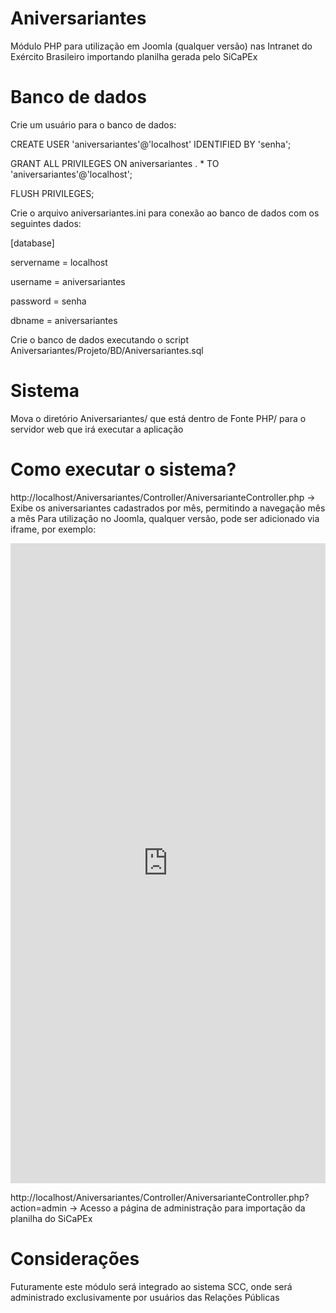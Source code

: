 # Aniversariantes
Módulo PHP para utilização em Joomla (qualquer versão) nas Intranet do Exército Brasileiro importando planilha gerada pelo SiCaPEx

# Banco de dados
Crie um usuário para o banco de dados:

CREATE USER 'aniversariantes'@'localhost' IDENTIFIED BY 'senha';

GRANT ALL PRIVILEGES ON aniversariantes . * TO 'aniversariantes'@'localhost';

FLUSH PRIVILEGES;

Crie o arquivo aniversariantes.ini para conexão ao banco de dados com os seguintes dados:

[database]

servername = localhost

username = aniversariantes

password = senha

dbname = aniversariantes

Crie o banco de dados executando o script Aniversariantes/Projeto/BD/Aniversariantes.sql

# Sistema
Mova o diretório Aniversariantes/ que está dentro de Fonte PHP/ para o servidor web que irá executar a aplicação

# Como executar o sistema?
http://localhost/Aniversariantes/Controller/AniversarianteController.php -> Exibe os aniversariantes cadastrados por mês, permitindo a navegação mês a mês
Para utilização no Joomla, qualquer versão, pode ser adicionado via iframe, por exemplo:

<iframe width="100%" height="1024px" style="border: 0; margin: 0; padding: 0;" src="http://localhost/Aniversariantes/Controller/AniversarianteController.php" sandbox="" scrolling="no"></iframe> 

http://localhost/Aniversariantes/Controller/AniversarianteController.php?action=admin -> Acesso a página de administração para importação da planilha do SiCaPEx

# Considerações
Futuramente este módulo será integrado ao sistema SCC, onde será administrado exclusivamente por usuários das Relações Públicas
